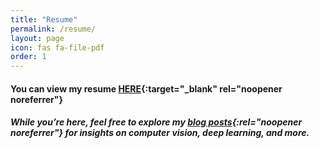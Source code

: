 ```yaml
---
title: "Resume"
permalink: /resume/
layout: page
icon: fas fa-file-pdf
order: 1
---
```

#### You can view my resume [HERE](https://drive.google.com/file/d/1niKMzhCG34SUw351Ay4deRRVW-aW0lvf/view?usp=drive_link){:target="_blank" rel="noopener noreferrer"}

##### While you’re here, feel free to explore my [blog posts](/){:rel="noopener noreferrer"} for insights on computer vision, deep learning, and more.
